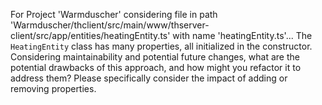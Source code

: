 For Project 'Warmduscher' considering file in path 'Warmduscher/thclient/src/main/www/thserver-client/src/app/entities/heatingEntity.ts' with name 'heatingEntity.ts'... 
The `HeatingEntity` class has many properties, all initialized in the constructor. Considering maintainability and potential future changes, what are the potential drawbacks of this approach, and how might you refactor it to address them? Please specifically consider the impact of adding or removing properties.